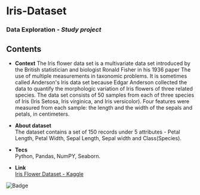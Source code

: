 # **Iris-Dataset**

### Data Exploration - _Study project_

## Contents

- **Context**
  The Iris flower data set is a multivariate data set introduced by the British statistician and biologist Ronald Fisher in his 1936 paper The use of multiple measurements in taxonomic problems. It is sometimes called Anderson's Iris data set because Edgar Anderson collected the data to quantify the morphologic variation of Iris flowers of three related species. The data set consists of 50 samples from each of three species of Iris (Iris Setosa, Iris virginica, and Iris versicolor). Four features were measured from each sample: the length and the width of the sepals and petals, in centimeters.

- **About dataset**\
  The dataset contains a set of 150 records under 5 attributes - Petal Length, Petal Width, Sepal Length, Sepal width and Class(Species).

- **Tecs**\
  Python, Pandas, NumPY, Seaborn.

- **Link**\
  <a href="https://www.kaggle.com/datasets/arshid/iris-flower-dataset">Iris Flower Dataset - Kaggle</a>

![Badge](https://img.shields.io/badge/Python-Alekk-Green?style=for-the-badge&logo=python&logoColor=white)
